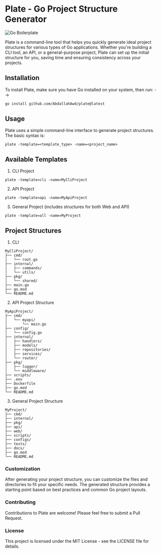 # Plate - Go Project Structure Generator

![Go Boilerplate](https://i.postimg.cc/ZR4TjKQG/Go-Boilerplate.jpg)

Plate is a command-line tool that helps you quickly generate ideal project structures for various types of Go applications. Whether you're building a CLI tool, an API, or a general-purpose project, Plate can set up the initial structure for you, saving time and ensuring consistency across your projects.

 ## Installation

To install Plate, make sure you have Go installed on your system, then run: -->

```bash
go install github.com/AbdallahAwd/plate@latest
``` 

## Usage

Plate uses a simple command-line interface to generate project structures. The basic syntax is:

```
plate -template=<template_type> -name=<project_name>

```

## Available Templates

1. CLI Project

```
plate -template=cli -name=MyCliProject
```

2. API Project

```
plate -template=api -name=MyApiProject
```

3. General Project (includes structures for both Web and API)

```
plate -template=all -name=MyProject
```

## Project Structures

1. CLI

```
MyCliProject/
├── cmd/
│   └── root.go
├── internal/
│   ├── commands/
│   └── utils/
├── pkg/
│   └── shared/
├── main.go
├── go.mod
└── README.md
```

2. API Project Structure

```
MyApiProject/
├── cmd/
│   └── myapi/
│       └── main.go
├── config/
│   └── config.go
├── internal/
│   ├── handlers/
│   ├── models/
│   ├── repositories/
│   ├── services/
│   └── router/
├── pkg/
│   ├── logger/
│   └── middleware/
├── scripts/
├── .env
├── Dockerfile
├── go.mod
└── README.md
```

3. General Project Structure

```
MyProject/
├── cmd/
├── internal/
├── pkg/
├── api/
├── web/
├── scripts/
├── configs/
├── tests/
├── docs/
├── go.mod
└── README.md
```

### Customization

After generating your project structure, you can customize the files and directories to fit your specific needs. The generated structure provides a starting point based on best practices and common Go project layouts.

### Contributing

Contributions to Plate are welcome! Please feel free to submit a Pull Request.

### License

This project is licensed under the MIT License - see the LICENSE file for details.
